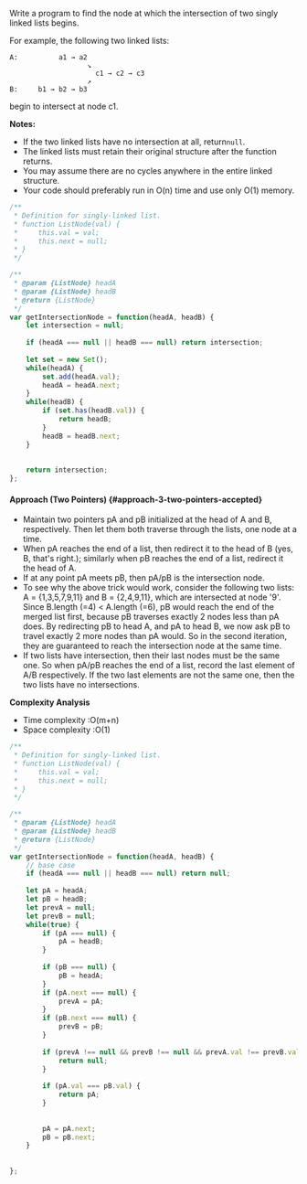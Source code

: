 Write a program to find the node at which the intersection of two singly linked lists begins.

  


For example, the following two linked lists:

```
A:          a1 → a2
                   ↘
                     c1 → c2 → c3
                   ↗            
B:     b1 → b2 → b3

```

begin to intersect at node c1.

  


**Notes:**

* If the two linked lists have no intersection at all, return`null`.
* The linked lists must retain their original structure after the function returns.
* You may assume there are no cycles anywhere in the entire linked structure.
* Your code should preferably run in O\(n\) time and use only O\(1\) memory.

```js
/**
 * Definition for singly-linked list.
 * function ListNode(val) {
 *     this.val = val;
 *     this.next = null;
 * }
 */

/**
 * @param {ListNode} headA
 * @param {ListNode} headB
 * @return {ListNode}
 */
var getIntersectionNode = function(headA, headB) {
    let intersection = null;
    
    if (headA === null || headB === null) return intersection;
    
    let set = new Set();
    while(headA) {
        set.add(headA.val);
        headA = headA.next;
    }
    while(headB) {
        if (set.has(headB.val)) {
            return headB;
        }
        headB = headB.next;
    }
    
    
    return intersection;
};
```

#### Approach \(Two Pointers\) {#approach-3-two-pointers-accepted}

* Maintain two pointers pA and pB initialized at the head of A and B, respectively. Then let them both traverse through the lists, one node at a time.
* When pA reaches the end of a list, then redirect it to the head of B \(yes, B, that's right.\); similarly when pB reaches the end of a list, redirect it the head of A.
* If at any point pA meets pB, then pA/pB is the intersection node.
* To see why the above trick would work, consider the following two lists: A = {1,3,5,7,9,11} and B = {2,4,9,11}, which are intersected at node '9'. Since B.length \(=4\) &lt; A.length \(=6\), pB would reach the end of the merged list first, because pB traverses exactly 2 nodes less than pA does. By redirecting pB to head A, and pA to head B, we now ask pB to travel exactly 2 more nodes than pA would. So in the second iteration, they are guaranteed to reach the intersection node at the same time.
* If two lists have intersection, then their last nodes must be the same one. So when pA/pB reaches the end of a list, record the last element of A/B respectively. If the two last elements are not the same one, then the two lists have no intersections.

**Complexity Analysis**

* Time complexity :O\(m+n\)
* Space complexity :O\(1\)

```js
/**
 * Definition for singly-linked list.
 * function ListNode(val) {
 *     this.val = val;
 *     this.next = null;
 * }
 */

/**
 * @param {ListNode} headA
 * @param {ListNode} headB
 * @return {ListNode}
 */
var getIntersectionNode = function(headA, headB) {
    // base case
    if (headA === null || headB === null) return null;
    
    let pA = headA;
    let pB = headB;
    let prevA = null;
    let prevB = null;
    while(true) {
        if (pA === null) {
            pA = headB;
        }
        
        if (pB === null) {
            pB = headA;
        }
        if (pA.next === null) {
            prevA = pA;
        }
        if (pB.next === null) {
            prevB = pB;
        }
        
        if (prevA !== null && prevB !== null && prevA.val !== prevB.val) {
            return null;
        }
        
        if (pA.val === pB.val) {
            return pA;
        }
        
        
        pA = pA.next;
        pB = pB.next;
    }
    
    
};
```



